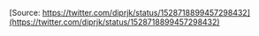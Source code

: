 [Source: https://twitter.com/diprjk/status/1528718899457298432](https://twitter.com/diprjk/status/1528718899457298432)